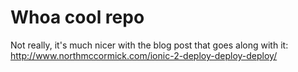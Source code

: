 # Whoa cool repo

Not really, it's much nicer with the blog post that goes along with it: http://www.northmccormick.com/ionic-2-deploy-deploy-deploy/